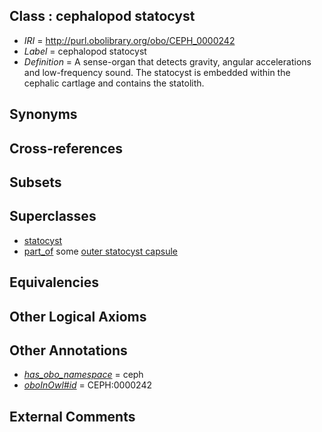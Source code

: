 
## Class : cephalopod statocyst

 * *IRI* = http://purl.obolibrary.org/obo/CEPH_0000242
 * *Label* = cephalopod statocyst
 * *Definition* = A sense-organ that detects gravity, angular accelerations and low-frequency sound. The statocyst is embedded within the cephalic cartlage and contains the statolith.

## Synonyms


## Cross-references


## Subsets


## Superclasses

 * [statocyst](../../UBERON/83/UBERON_0006583.md)
 * [part_of](../../BFO/50/BFO_0000050.md) some [outer statocyst capsule](../../CEPH/91/CEPH_0000191.md)

## Equivalencies


## Other Logical Axioms


## Other Annotations

 * *[has_obo_namespace](../../ce/oboInOwl#hasOBONamespace.md)* = ceph
 * *[oboInOwl#id](../../id/oboInOwl#id.md)* = CEPH:0000242

## External Comments

